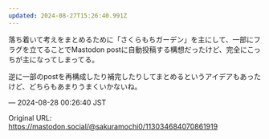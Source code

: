 ```yaml
---
updated: 2024-08-27T15:26:40.991Z
---
```


<p>落ち着いて考えをまとめるために「さくらもちガーデン」を主にして、一部にフラグを立てることでMastodon postに自動投稿する構想だったけど、完全にこっちが主になってしまってる。</p><p>逆に一部のpostを再構成したり補完したりしてまとめるというアイデアもあったけど、どちらもあまりうまくいかないね。</p>

&mdash; 2024-08-28 00:26:40 JST

Original URL: https://mastodon.social/@sakuramochi0/113034684070861919
